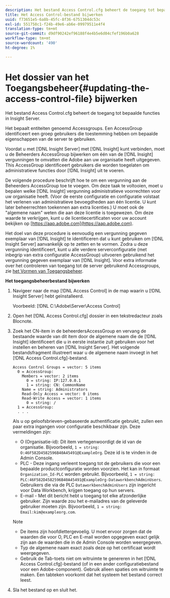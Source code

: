 ```yaml
---
description: Het bestand Access Control.cfg beheert de toegang tot bepaalde functies in Insight Server.
title: Het Access Control-bestand bijwerken
uuid: f73651e5-6a8b-45fc-8f36-6751304dc53c
exl-id: 551758c1-f24b-49e6-ab6e-09979511e4f4
translation-type: tm+mt
source-git-commit: d9df90242ef96188f4e4b5e6d04cfef196b0a628
workflow-type: tm+mt
source-wordcount: '490'
ht-degree: 1%

---
```


# Het dossier van het Toegangsbeheer{#updating-the-access-control-file} bijwerken

Het bestand Access Control.cfg beheert de toegang tot bepaalde functies in Insight Server.

Het bepaalt entiteiten genoemd Accessgroups. Een AccessGroup identificeert een groep gebruikers die toestemming hebben om bepaalde eigenschappen van de server te gebruiken.

Voordat u met [!DNL Insight Server] met [!DNL Insight] kunt verbinden, moet u de Beheerders AccessGroup bijwerken om één van de [!DNL Insight] vergunningen te omvatten die Adobe aan uw organisatie heeft uitgegeven. This AccessGroup identificeert gebruikers die worden toegelaten om administratieve functies door [!DNL Insight] uit te voeren.

De volgende procedure beschrijft hoe te om een vergunning aan de Beheerders AccessGroup toe te voegen. Om deze taak te voltooien, moet u bepalen welke [!DNL Insight] vergunning administratieve voorrechten voor uw organisatie heeft. (Voor de eerste configuratie en configuratie volstaat het verlenen van administratieve bevoegdheden aan één licentie. U kunt later beheerrechten toekennen aan extra licenties.) U moet ook de &quot;algemene naam&quot; weten die aan deze licentie is toegewezen. Om deze waarde te verkrijgen, kunt u de licentiecertificaten voor uw account bekijken op [https://aap.adobe.com](https://aap.adobe.com).

Het doel van deze procedure is eenvoudig een vergunning gegeven exemplaar van [!DNL Insight] te identificeren dat u kunt gebruiken om [!DNL Insight Server] aanvankelijk op te zetten en te vormen. Zodra u deze vergunning identificeert, kunt u alle verdere serverconfiguratie (met inbegrip van extra configuratie AccessGroup) uitvoeren gebruikend het vergunning gegeven exemplaar van [!DNL Insight]. Voor extra informatie over het controleren van toegang tot de server gebruikend Accessgroups, zie [het Vormen van Toegangsbeheer](../../../../home/c-inst-svr/c-admin-inst-svr/c-config-acs-ctrl/c-config-acs-ctrl.md#concept-ac385e870dbe4b57a72bf7266b60f93d).

**Het toegangsbeheerbestand bijwerken**

1. Navigeer naar de map [!DNL Access Control] in de map waarin u [!DNL Insight Server] hebt geïnstalleerd.

   Voorbeeld: [!DNL C:\Adobe\Server\Access Control]

1. Open het [!DNL Access Control.cfg] dossier in een tekstredacteur zoals Blocnote.
1. Zoek het CN-item in de beheerdersAccessGroup en vervang de bestaande waarde van dit item door de algemene naam die de [!DNL Insight] identificeert die u in eerste instantie zult gebruiken voor het instellen en beheren van [!DNL Insight Server]. Het volgende bestandsfragment illustreert waar u de algemene naam invoegt in het [!DNL Access Control.cfg]-bestand.

   ```
   Access Control Groups = vector: 5 items 
     0 = AccessGroup: 
       Members = vector: 2 items 
         0 = string: IP:127.0.0.1 
         1 = string: CN: CommonName 
       Name = string: Administrators 
       Read-Only Access = vector: 0 items 
       Read-Write Access = vector: 1 items 
         0 = string: / 
     1 = AccessGroup: 
     . . . 
   ```

   Als u op geloofsbrieven-gebaseerde authentificatie gebruikt, zullen een paar extra ingangen voor configuratie beschikbaar zijn. Deze vermeldingen zijn:

   * O (Organisatie-id): Dit item vertegenwoordigt de id van de organisatie. Bijvoorbeeld, `1 = string: O:46F582D4582596B40A45491@ExampleOrg`. Deze id is te vinden in de Admin Console.
   * PLC - Deze ingang verleent toegang tot de gebruikers die voor een bepaalde productconfiguratie worden voorzien. Het kan in formaat `Organization_Id-PLC` worden gebruikt. Bijvoorbeeld, `1 = string: PLC:46F582D4582596B40A45491@ExampleOrg-DataworkbenchAdminUsers`. Gebruikers die via de PLC `DataworkbenchAdminUsers` zijn ingericht voor Data Workbench, krijgen toegang op hun servers.
   * E-mail - Met dit bericht hebt u toegang tot elke afzonderlijke gebruiker. Zijn waarde zou het e-mailadres van de geleverde gebruiker moeten zijn. Bijvoorbeeld, `1 = string: Email:kim@exampleorg.com`.

   >[!NOTE]
   >
   >
   >    
   >    
   >    * De items zijn hoofdlettergevoelig. U moet ervoor zorgen dat de waarden die voor O, PLC en E-mail worden opgegeven exact gelijk zijn aan de waarden die in de Admin Console worden weergegeven.
   >    * Typ de algemene naam exact zoals deze op het certificaat wordt weergegeven.
   >    * Gebruik de Tab-toets niet om witruimte te genereren in het [!DNL Access Control.cfg]-bestand (of in een ander configuratiebestand voor een Adobe-component). Gebruik alleen spaties om witruimte te maken. Een tabteken voorkomt dat het systeem het bestand correct leest.


1. Sla het bestand op en sluit het.
